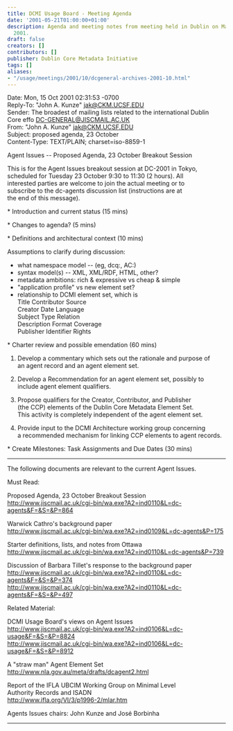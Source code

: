 ```yaml
---
title: DCMI Usage Board - Meeting Agenda
date: '2001-05-21T01:00:00+01:00'
description: Agenda and meeting notes from meeting held in Dublin on May 21 - 22,
  2001.
draft: false
creators: []
contributors: []
publisher: Dublin Core Metadata Initiative
tags: []
aliases:
- "/usage/meetings/2001/10/dcgeneral-archives-2001-10.html"
---
```


Date: Mon, 15 Oct 2001 02:31:53 -0700  
 Reply-To: "John A. Kunze" <jak@CKM.UCSF.EDU>  
 Sender: The broadest of mailing lists related to the international Dublin  
 Core effo <DC-GENERAL@JISCMAIL.AC.UK>  
 From: "John A. Kunze" <jak@CKM.UCSF.EDU>  
 Subject: proposed agenda, 23 October  
 Content-Type: TEXT/PLAIN; charset=iso-8859-1

Agent Issues -- Proposed Agenda, 23 October Breakout Session

This is for the Agent Issues breakout session at DC-2001 in Tokyo,  
 scheduled for Tuesday 23 October 9:30 to 11:30 (2 hours). All  
 interested parties are welcome to join the actual meeting or to  
 subscribe to the dc-agents discussion list (instructions are at  
 the end of this message).

\* Introduction and current status (15 mins)

\* Changes to agenda? (5 mins)

\* Definitions and architectural context (10 mins)

Assumptions to clarify during discussion:

+ what namespace model -- (eg, dcq:, AC:)  
 + syntax model(s) -- XML, XML/RDF, HTML, other?  
 + metadata ambitions: rich & expressive vs cheap & simple  
 + "application profile" vs new element set?  
 + relationship to DCMI element set, which is  
 Title Contributor Source  
 Creator Date Language  
 Subject Type Relation  
 Description Format Coverage  
 Publisher Identifier Rights

\* Charter review and possible emendation (60 mins)

1. Develop a commentary which sets out the rationale and purpose of  
 an agent record and an agent element set.

2. Develop a Recommendation for an agent element set, possibly to  
 include agent element qualifiers.

3. Propose qualifiers for the Creator, Contributor, and Publisher  
 (the CCP) elements of the Dublin Core Metadata Element Set.  
 This activity is completely independent of the agent element set.

4. Provide input to the DCMI Architecture working group concerning  
 a recommended mechanism for linking CCP elements to agent records.

\* Create Milestones: Task Assignments and Due Dates (30 mins)

--------------------------------------------------------------------  
 The following documents are relevant to the current Agent Issues.

Must Read:

Proposed Agenda, 23 October Breakout Session  
 http://www.jiscmail.ac.uk/cgi-bin/wa.exe?A2=ind0110&L=dc-agents&F=&S=&P=864

Warwick Cathro's background paper  
 http://www.jiscmail.ac.uk/cgi-bin/wa.exe?A2=ind0109&L=dc-agents&P=175

Starter definitions, lists, and notes from Ottawa  
 http://www.jiscmail.ac.uk/cgi-bin/wa.exe?A2=ind0110&L=dc-agents&P=739

Discussion of Barbara Tillet's response to the background paper  
 http://www.jiscmail.ac.uk/cgi-bin/wa.exe?A2=ind0110&L=dc-agents&F=&S=&P=374  
 http://www.jiscmail.ac.uk/cgi-bin/wa.exe?A2=ind0110&L=dc-agents&F=&S=&P=497

Related Material:

DCMI Usage Board's views on Agent Issues  
 http://www.jiscmail.ac.uk/cgi-bin/wa.exe?A2=ind0106&L=dc-usage&F=&S=&P=8824  
 http://www.jiscmail.ac.uk/cgi-bin/wa.exe?A2=ind0106&L=dc-usage&F=&S=&P=8912

A "straw man" Agent Element Set  
 http://www.nla.gov.au/meta/drafts/dcagent2.html

Report of the IFLA UBCIM Working Group on Minimal Level  
 Authority Records and ISADN  
 http://www.ifla.org/VI/3/p1996-2/mlar.htm

Agents Issues chairs: John Kunze and José Borbinha

* * *
<!--#include virtual="/ssi/footer.shtml" -->
